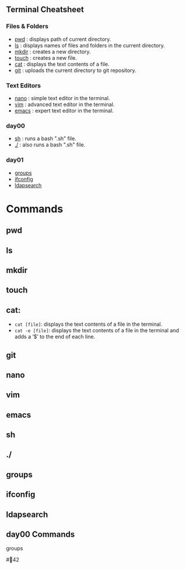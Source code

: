 ## Terminal Cheatsheet
### Files & Folders
* [pwd](#pwd) : displays path of current directory.
* [ls](#ls) : displays names of files and folders in the current directory.
* [mkdir](#mkdir) : creates a new directory.
* [touch](#touch) : creates a new file.
* [cat](#cat) : displays the text contents of a file.
* [git](#git) : uploads the current directory to git repository.

### Text Editors
* [nano](#nano) : simple text editor in the terminal.
* [vim](#vim) : advanced text editor in the terminal.
* [emacs](#emacs) : expert text editor in the terminal.

### day00
* [sh](#sh) : runs a bash ".sh" file.
* [./](#./) : also runs a bash ".sh" file.

### day01
* [groups](#groups)
* [ifconfig](#ifconfig)
* [ldapsearch](ldapsearch)

# Commands
## pwd
## ls
## mkdir
## touch
## cat:
* `cat [file]`: displays the text contents of a file in the terminal.
* `cat -e [file]`: displays the text contents of a file in the terminal and adds a ’$’ to the end of each line.
## git
## nano
## vim
## emacs
## sh
## ./
## groups
## ifconfig
## ldapsearch



## day00 Commands

 groups

#🌴42
